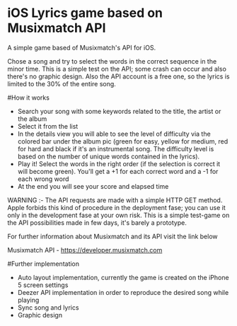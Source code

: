 # iOS Lyrics game based on Musixmatch API

A simple game based of Musixmatch's API for iOS.

Chose a song and try to select the words in the correct sequence in the minor time.
This is a simple test on the API; some crash can occur and also there's no graphic design.
Also the API account is a free one, so the lyrics is limited to the 30% of the entire song.

#How it works

- Search your song with some keywords related to the title, the artist or the album
- Select it from the list
- In the details view you will able to see the level of difficulty via the colored bar under the album pic (green for easy, yellow for medium, red for hard and black if it's an instrumental song. The difficulty level is based on the number of unique words contained in the lyrics).
- Play it! Select the words in the right order (if the selection is correct it will become green). You'll get a +1 for each correct word and a -1 for each wrong word
- At the end you will see your score and elapsed time

WARNING :- The API requests are made with a simple HTTP GET method. Apple forbids this kind of procedure in the deployment fase; you can use it only in the development fase at your own risk.
This is a simple test-game on the API possibilities made in few days, it's barely a prototype.

For further information about Musixmatch and its API visit the link below

Musixmatch API - https://developer.musixmatch.com


#Further implementation

- Auto layout implementation, currently the game is created on the iPhone 5 screen settings
- Deezer API implementation in order to reproduce the desired song while playing
- Sync song and lyrics
- Graphic design
